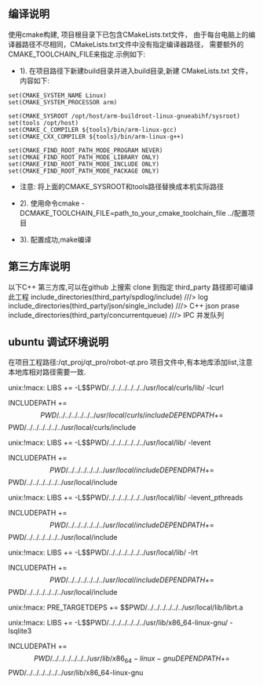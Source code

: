## 编译说明

使用cmake构建, 项目根目录下已包含CMakeLists.txt文件，
由于每台电脑上的编译器路径不尽相同，CMakeLists.txt文件中没有指定编译器路径，
需要额外的CMAKE_TOOLCHAIN_FILE来指定.示例如下: 

* 1). 在项目路径下新建build目录并进入build目录,新建 CMakeLists.txt 文件，内容如下:
```
set(CMAKE_SYSTEM_NAME Linux)
set(CMAKE_SYSTEM_PROCESSOR arm)

set(CMAKE_SYSROOT /opt/host/arm-buildroot-linux-gnueabihf/sysroot)
set(tools /opt/host)
set(CMAKE_C_COMPILER ${tools}/bin/arm-linux-gcc)
set(CMAKE_CXX_COMPILER ${tools}/bin/arm-linux-g++)

set(CMAKE_FIND_ROOT_PATH_MODE_PROGRAM NEVER)
set(CMKAE_FIND_ROOT_PATH_MODE_LIBRARY ONLY)
set(CMAKE_FIND_ROOT_PATH_MODE_INCLUDE ONLY)
set(CMAKE_FIND_ROOT_PATH_MODE_PACKAGE ONLY)
```
* 注意: 将上面的CMAKE_SYSROOT和tools路径替换成本机实际路径  

* 2). 使用命令cmake -DCMAKE_TOOLCHAIN_FILE=path_to_your_cmake_toolchain_file ../配置项目
* 3). 配置成功,make编译


## 第三方库说明

以下C++ 第三方库,可以在github 上搜索 clone 到指定 third_party 路径即可编译此工程
include_directories(third_party/spdlog/include)				///> log 
include_directories(third_party/json/single_include)        ///> C++ json prase
include_directories(third_party/concurrentqueue)            ///> IPC 并发队列 



## ubuntu 调试环境说明
在项目工程路径:/qt_proj/qt_pro/robot-qt.pro 项目文件中,有本地库添加list,注意本地库相对路径需要一致.


unix:!macx: LIBS += -L$$PWD/../../../../../../usr/local/curls/lib/ -lcurl

INCLUDEPATH += $$PWD/../../../../../../usr/local/curls/include
DEPENDPATH += $$PWD/../../../../../../usr/local/curls/include

unix:!macx: LIBS += -L$$PWD/../../../../../../usr/local/lib/ -levent

INCLUDEPATH += $$PWD/../../../../../../usr/local/include
DEPENDPATH += $$PWD/../../../../../../usr/local/include

unix:!macx: LIBS += -L$$PWD/../../../../../../usr/local/lib/ -levent_pthreads

INCLUDEPATH += $$PWD/../../../../../../usr/local/include
DEPENDPATH += $$PWD/../../../../../../usr/local/include



unix:!macx: LIBS += -L$$PWD/../../../../../../usr/local/lib/ -lrt

INCLUDEPATH += $$PWD/../../../../../../usr/local/include
DEPENDPATH += $$PWD/../../../../../../usr/local/include

unix:!macx: PRE_TARGETDEPS += $$PWD/../../../../../../usr/local/lib/librt.a

unix:!macx: LIBS += -L$$PWD/../../../../../../usr/lib/x86_64-linux-gnu/ -lsqlite3

INCLUDEPATH += $$PWD/../../../../../../usr/lib/x86_64-linux-gnu
DEPENDPATH += $$PWD/../../../../../../usr/lib/x86_64-linux-gnu
